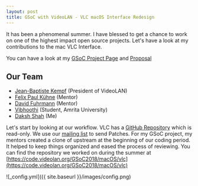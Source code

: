 ```yaml
---
layout: post
title: GSoC with VideoLAN - VLC macOS Interface Redesign
---
```


It has been a phenomenal summer. I have blessed to get a chance to work on one of the highest impact open source projects. Let's have a look at my contributions to the mac VLC Interface.

You can have a look at my [GSoC Project Page](https://summerofcode.withgoogle.com/dashboard/project/5721689099337728/overview/) and [Proposal](https://storage.googleapis.com/summerofcode-prod.appspot.com/gsoc/core_project/doc/5893931313659904_1522091486_VLC_GSoC_Proposal_-_Daksh_Shah.pdf?Expires=1533884264&GoogleAccessId=summerofcode-prod%40appspot.gserviceaccount.com&Signature=DRVg%2FJ48gQiEFYj%2B6bgd6jPYuLVVY2GjnHmU67iElkT99cmcwOqiTf5gwiLZ0y60JfqIl4peBPCa76HGtRvxcuq8jjvVSYDc1nYVZQpNsLF14TOZqELqfbndEhAa9OcuxAdi9Jxi0fcy39cpD3EyAcUxJrnS8%2B5pjmJUv1lRwz6UbGKzIRmspisT1N6BFtsKV%2FsmPNqnNMA8HBUk%2Fc9HmjjxSs58tO%2BTnR5y2mA6Tg2lpI0C%2F3tr1WpSz5NeUjXUcpjylaiIZdtvN7Q4eVdfbDncqHVj9Itx%2FprlBY0e2djK49m0HgtCJgNpGpwX2z3t0TkzKQL9LKI%2FTJXK2i5PWA%3D%3D)

## Our Team
* [Jean-Baptiste Kempf](https://code.videolan.org/jbk) (President of VideoLAN) 
* [Felix Paul Kühne](https://code.videolan.org/fkuehne) (Mentor)
* [David Fuhrmann](https://code.videolan.org/dfuhrmann) (Mentor)
* [Vibhoothi](https://code.videolan.org/vibhoothiiaanand) (Student, Amrita University)
* [Daksh Shah](https://code.videolan.org/Daksh) (Me)

Let's start by looking at our workflow. VLC has a [GitHub Repository](https://github.com/videolan/vlc) which is read-only.  We use our [mailing list](https://wiki.videolan.org/Sending_Patches_VLC/) to send Patches. For my GSoC project, my mentors created a clone of upstream at the beginning of our coding period. It helped to keep things organized and eased the process of reviewing. You can find the repository we worked on during the summer at [https://code.videolan.org/GSoC2018/macOS/vlc](https://code.videolan.org/GSoC2018/macOS/vlc)

![_config.yml]({{ site.baseurl }}/images/config.png)

